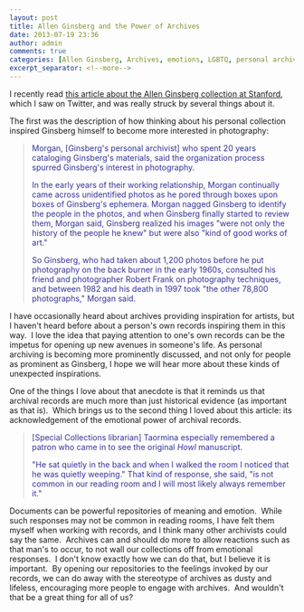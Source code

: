 ```yaml
---
layout: post
title: Allen Ginsberg and the Power of Archives
date: 2013-07-19 23:36
author: admin
comments: true
categories: [Allen Ginsberg, Archives, emotions, LGBTQ, personal archiving]
excerpt_separator: <!--more-->
---
```

I recently read <a href="http://news.stanford.edu/news/2013/july/allen-ginsberg-collection-071913.html" target="_blank">this article about the Allen Ginsberg collection at Stanford</a>, which I saw on Twitter, and was really struck by several things about it.
<!--more-->

The first was the description of how thinking about his personal collection inspired Ginsberg himself to become more interested in photography:
<blockquote><span style="color: #333399;">Morgan, [Ginsberg's personal archivist] who spent 20 years cataloging Ginsberg's materials, said the organization process spurred Ginsberg's interest in photography.</span>

<span style="color: #333399;">In the early years of their working relationship, Morgan continually came across unidentified photos as he pored through boxes upon boxes of Ginsberg's ephemera. Morgan nagged Ginsberg to identify the people in the photos, and when Ginsberg finally started to review them, Morgan said, Ginsberg realized his images "were not only the history of the people he knew" but were also "kind of good works of art."</span>

<span style="color: #333399;">So Ginsberg, who had taken about 1,200 photos before he put photography on the back burner in the early 1960s, consulted his friend and photographer Robert Frank on photography techniques, and between 1982 and his death in 1997 took "the other 78,800 photographs," Morgan said.</span></blockquote>
I have occasionally heard about archives providing inspiration for artists, but I haven't heard before about a person's own records inspiring them in this way.  I love the idea that paying attention to one's own records can be the impetus for opening up new avenues in someone's life. As personal archiving is becoming more prominently discussed, and not only for people as prominent as Ginsberg, I hope we will hear more about these kinds of unexpected inspirations.

One of the things I love about that anecdote is that it reminds us that archival records are much more than just historical evidence (as important as that is).  Which brings us to the second thing I loved about this article: its acknowledgement of the emotional power of archival records.
<blockquote><span style="color: #333399;">[Special Collections librarian] Taormina especially remembered a patron who came in to see the original <em>Howl </em>manuscript.</span>

<span style="color: #333399;">"He sat quietly in the back and when I walked the room I noticed that he was quietly weeping." That kind of response, she said, "is not common in our reading room and I will most likely always remember it."</span></blockquote>
Documents can be powerful repositories of meaning and emotion.  While such responses may not be common in reading rooms, I have felt them myself when working with records, and I think many other archivists could say the same.  Archives can and should do more to allow reactions such as that man's to occur, to not wall our collections off from emotional responses.  I don't know exactly how we can do that, but I believe it is important.  By opening our repositories to the feelings invoked by our records, we can do away with the stereotype of archives as dusty and lifeless, encouraging more people to engage with archives.  And wouldn't that be a great thing for all of us?
